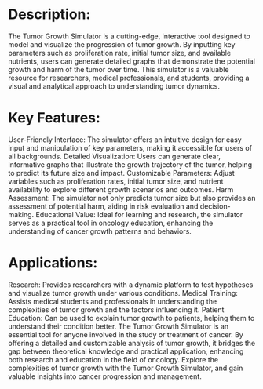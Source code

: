 # Description:

The Tumor Growth Simulator is a cutting-edge, interactive tool designed to model and visualize the progression of tumor growth. By inputting key parameters such as proliferation rate, initial tumor size, and available nutrients, users can generate detailed graphs that demonstrate the potential growth and harm of the tumor over time. This simulator is a valuable resource for researchers, medical professionals, and students, providing a visual and analytical approach to understanding tumor dynamics.

# Key Features:

User-Friendly Interface: The simulator offers an intuitive design for easy input and manipulation of key parameters, making it accessible for users of all backgrounds.
Detailed Visualization: Users can generate clear, informative graphs that illustrate the growth trajectory of the tumor, helping to predict its future size and impact.
Customizable Parameters: Adjust variables such as proliferation rates, initial tumor size, and nutrient availability to explore different growth scenarios and outcomes.
Harm Assessment: The simulator not only predicts tumor size but also provides an assessment of potential harm, aiding in risk evaluation and decision-making.
Educational Value: Ideal for learning and research, the simulator serves as a practical tool in oncology education, enhancing the understanding of cancer growth patterns and behaviors.

# Applications:

Research: Provides researchers with a dynamic platform to test hypotheses and visualize tumor growth under various conditions.
Medical Training: Assists medical students and professionals in understanding the complexities of tumor growth and the factors influencing it.
Patient Education: Can be used to explain tumor growth to patients, helping them to understand their condition better.
The Tumor Growth Simulator is an essential tool for anyone involved in the study or treatment of cancer. By offering a detailed and customizable analysis of tumor growth, it bridges the gap between theoretical knowledge and practical application, enhancing both research and education in the field of oncology. Explore the complexities of tumor growth with the Tumor Growth Simulator, and gain valuable insights into cancer progression and management.
